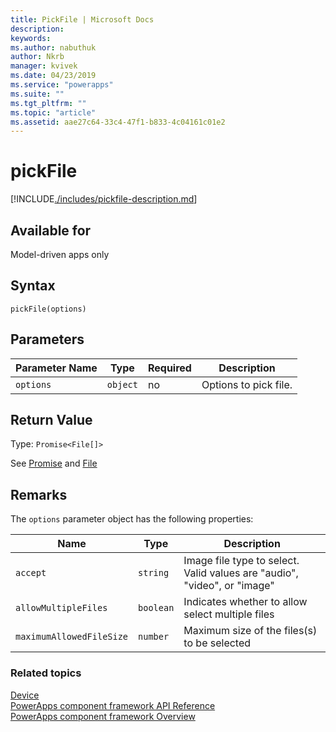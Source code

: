 ```yaml
---
title: PickFile | Microsoft Docs
description: 
keywords:
ms.author: nabuthuk
author: Nkrb
manager: kvivek
ms.date: 04/23/2019
ms.service: "powerapps"
ms.suite: ""
ms.tgt_pltfrm: ""
ms.topic: "article"
ms.assetid: aae27c64-33c4-47f1-b833-4c04161c01e2
---
```


# pickFile

[!INCLUDE[./includes/pickfile-description.md](./includes/pickfile-description.md)]

## Available for 

Model-driven apps only

## Syntax

`pickFile(options)`

## Parameters

| Parameter Name|Type|Required|Description|
| ------------- |----|--------|-----------|
|`options`|`object`|no|Options to pick file.|

## Return Value

Type: `Promise<File[]>`

See [Promise](https://developer.mozilla.org/docs/Web/JavaScript/Reference/Global_Objects/Promise) and [File](https://developer.mozilla.org/docs/Web/API/File)

## Remarks

The `options` parameter object has the following properties:

|Name|Type|Description|
|--|--|--|
|`accept`|`string`|Image file type to select. Valid values are "audio", "video", or "image"|
|`allowMultipleFiles`|`boolean`|Indicates whether to allow select multiple files|
|`maximumAllowedFileSize`|`number`|Maximum size of the files(s) to be selected|


### Related topics

[Device](../device.md)<br/>
[PowerApps component framework API Reference](../../reference/index.md)<br/>
[PowerApps component framework Overview](../../overview.md)